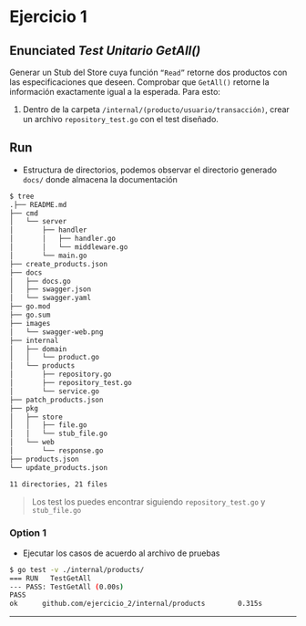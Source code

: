 # Ejercicio 1

## Enunciated *_Test Unitario GetAll()_*

Generar un Stub del Store cuya función `“Read”` retorne dos productos con las especificaciones que deseen. Comprobar que `GetAll()` retorne la información exactamente igual a la esperada. Para esto:

1. Dentro de la carpeta `/internal/(producto/usuario/transacción)`, crear un archivo `repository_test.go` con el test diseñado.


## Run 

- Estructura de directorios, podemos observar el directorio generado `docs/` donde almacena la documentación

```bash
$ tree
.├── README.md
├── cmd
│   └── server
│       ├── handler
│       │   ├── handler.go
│       │   └── middleware.go
│       └── main.go
├── create_products.json
├── docs
│   ├── docs.go
│   ├── swagger.json
│   └── swagger.yaml
├── go.mod
├── go.sum
├── images
│   └── swagger-web.png
├── internal
│   ├── domain
│   │   └── product.go
│   └── products
│       ├── repository.go
│       ├── repository_test.go
│       └── service.go
├── patch_products.json
├── pkg
│   ├── store
│   │   ├── file.go
│   │   └── stub_file.go
│   └── web
│       └── response.go
├── products.json
└── update_products.json

11 directories, 21 files
```

> Los test los puedes encontrar siguiendo `repository_test.go` y `stub_file.go`

### Option 1

- Ejecutar los casos de acuerdo al archivo de pruebas

```bash
$ go test -v ./internal/products/
=== RUN   TestGetAll
--- PASS: TestGetAll (0.00s)
PASS
ok      github.com/ejercicio_2/internal/products        0.315s
```

---

